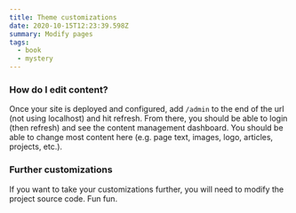 ```yaml
---
title: Theme customizations
date: 2020-10-15T12:23:39.598Z
summary: Modify pages
tags:
  - book
  - mystery
---
```

### How do I edit content?

Once your site is deployed and configured, add `/admin` to the end of the url (not using localhost) and hit refresh. From there, you should be able to login (then refresh) and see the content management dashboard. You should be able to change most content here (e.g. page text, images, logo, articles, projects, etc.).

### Further customizations

If you want to take your customizations further, you will need to modify the project source code. Fun fun.
